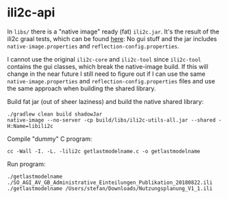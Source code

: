 # ili2c-api

In `libs/` there is a "native image" ready (fat) `ili2c.jar`. It's the result of the ili2c graal tests, which can be found [here](https://github.com/edigonzales/ili2c/tree/graal-native): No gui stuff and the jar includes `native-image.properties` and `reflection-config.properties`.

I cannot use the original `ili2c-core` and `ili2c-tool` since `ili2c-tool` contains the gui classes, which break the native-image build. If this will change in the near future I still need to figure out if I can use the same `native-image.properties` and `reflection-config.properties` files and use the same approach when building the shared library.

Build fat jar (out of sheer laziness) and build the native shared library:
```
./gradlew clean build shadowJar
native-image --no-server -cp build/libs/ili2c-utils-all.jar --shared -H:Name=libili2c
```

Compile "dummy" C program:
```
cc -Wall -I. -L. -lili2c getlastmodelname.c -o getlastmodelname
```

Run program:
```
./getlastmodelname ./SO_AGI_AV_GB_Administrative_Einteilungen_Publikation_20180822.ili
./getlastmodelname /Users/stefan/Downloads/Nutzungsplanung_V1_1.ili
```